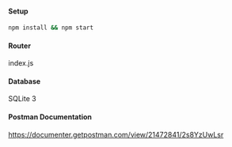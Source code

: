 #### Setup

```bash
npm install && npm start
```

#### Router

index.js

#### Database

SQLite 3

#### Postman Documentation

https://documenter.getpostman.com/view/21472841/2s8YzUwLsr
